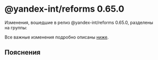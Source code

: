 # @yandex-int/reforms 0.65.0

<!-- ЧЕЛОВЕЧЕСКОЕ ВСТУПЛЕНИЕ -->

Изменения, вошедшие в релиз @yandex-int/reforms 0.65.0, разделены на группы:

Все важные изменения подробно описаны [ниже](#Пояснения).

## Пояснения

